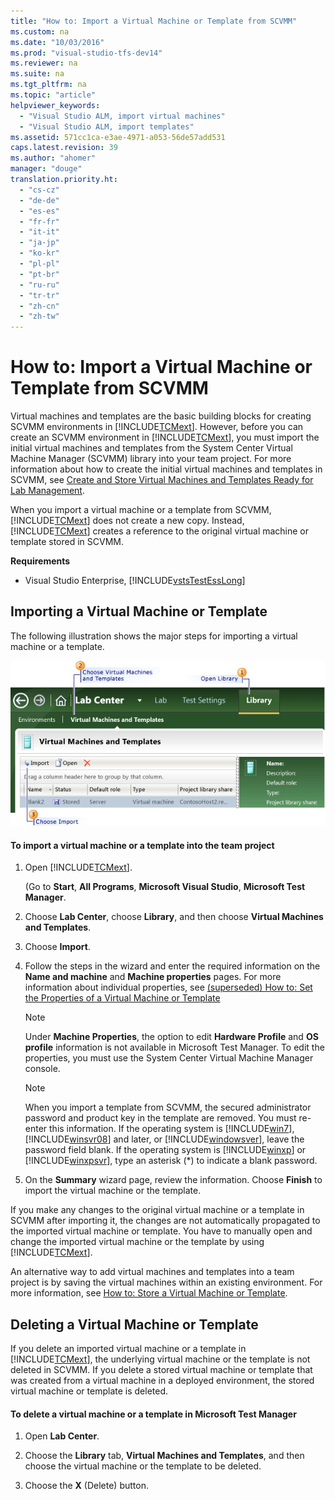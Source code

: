 ```yaml
---
title: "How to: Import a Virtual Machine or Template from SCVMM"
ms.custom: na
ms.date: "10/03/2016"
ms.prod: "visual-studio-tfs-dev14"
ms.reviewer: na
ms.suite: na
ms.tgt_pltfrm: na
ms.topic: "article"
helpviewer_keywords: 
  - "Visual Studio ALM, import virtual machines"
  - "Visual Studio ALM, import templates"
ms.assetid: 571cc1ca-e3ae-4971-a053-56de57add531
caps.latest.revision: 39
ms.author: "ahomer"
manager: "douge"
translation.priority.ht: 
  - "cs-cz"
  - "de-de"
  - "es-es"
  - "fr-fr"
  - "it-it"
  - "ja-jp"
  - "ko-kr"
  - "pl-pl"
  - "pt-br"
  - "ru-ru"
  - "tr-tr"
  - "zh-cn"
  - "zh-tw"
---
```

# How to: Import a Virtual Machine or Template from SCVMM
Virtual machines and templates are the basic building blocks for creating SCVMM environments in [!INCLUDE[TCMext](../dv_TeamTestALM/includes/tcmext_md.md)]. However, before you can create an SCVMM environment in [!INCLUDE[TCMext](../dv_TeamTestALM/includes/tcmext_md.md)], you must import the initial virtual machines and templates from the System Center Virtual Machine Manager (SCVMM) library into your team project. For more information about how to create the initial virtual machines and templates in SCVMM, see [Create and Store Virtual Machines and Templates Ready for Lab Management](../dv_TeamTestALM/create-and-store-virtual-machines-and-templates-ready-for-lab-management.md).  
  
 When you import a virtual machine or a template from SCVMM, [!INCLUDE[TCMext](../dv_TeamTestALM/includes/tcmext_md.md)] does not create a new copy. Instead, [!INCLUDE[TCMext](../dv_TeamTestALM/includes/tcmext_md.md)] creates a reference to the original virtual machine or template stored in SCVMM.  
  
 **Requirements**  
  
-   Visual Studio Enterprise, [!INCLUDE[vstsTestEssLong](../dv_TeamTestALM/includes/vststestesslong_md.md)]  
  
## Importing a Virtual Machine or Template  
 The following illustration shows the major steps for importing a virtual machine or a template.  
  
 ![Steps to import a VM or template from SCVMM](../dv_TeamTestALM/media/importvm_vmm.png "ImportVM_VMM")  
  
#### To import a virtual machine or a template into the team project  
  
1.  Open [!INCLUDE[TCMext](../dv_TeamTestALM/includes/tcmext_md.md)].  
  
     (Go to **Start**, **All Programs**, **Microsoft Visual Studio**, **Microsoft Test Manager**.  
  
2.  Choose **Lab Center**, choose **Library**, and then choose **Virtual Machines and Templates**.  
  
3.  Choose **Import**.  
  
4.  Follow the steps in the wizard and enter the required information on the **Name and machine** and **Machine properties** pages. For more information about individual properties, see [(superseded) How to: Set the Properties of a Virtual Machine or Template](assetId:///09964b12-0115-4bfd-95aa-3dea22bc5093)  
  
    > [!NOTE]
    >  Under **Machine Properties**, the option to edit **Hardware Profile** and **OS profile** information is not available in Microsoft Test Manager. To edit the properties, you must use the System Center Virtual Machine Manager console.  
  
    > [!NOTE]
    >  When you import a template from SCVMM, the secured administrator password and product key in the template are removed. You must re-enter this information. If the operating system is [!INCLUDE[win7](../dv_TeamTestALM/includes/win7_md.md)], [!INCLUDE[winsvr08](../dv_TeamTestALM/includes/winsvr08_md.md)] and later, or [!INCLUDE[windowsver](../dv_TeamTestALM/includes/windowsver_md.md)], leave the password field blank. If the operating system is [!INCLUDE[winxp](../dv_TeamTestALM/includes/winxp_md.md)] or [!INCLUDE[winxpsvr](../dv_TeamTestALM/includes/winxpsvr_md.md)], type an asterisk (*) to indicate a blank password.  
  
5.  On the **Summary** wizard page, review the information. Choose **Finish** to import the virtual machine or the template.  
  
 If you make any changes to the original virtual machine or a template in SCVMM after importing it, the changes are not automatically propagated to the imported virtual machine or template. You have to manually open and change the imported virtual machine or the template by using [!INCLUDE[TCMext](../dv_TeamTestALM/includes/tcmext_md.md)].  
  
 An alternative way to add virtual machines and templates into a team project is by saving the virtual machines within an existing environment. For more information, see [How to: Store a Virtual Machine or Template](../dv_TeamTestALM/how-to--store-a-virtual-machine-or-template.md).  
  
## Deleting a Virtual Machine or Template  
 If you delete an imported virtual machine or a template in [!INCLUDE[TCMext](../dv_TeamTestALM/includes/tcmext_md.md)], the underlying virtual machine or the template is not deleted in SCVMM. If you delete a stored virtual machine or template that was created from a virtual machine in a deployed environment, the stored virtual machine or template is deleted.  
  
#### To delete a virtual machine or a template in Microsoft Test Manager  
  
1.  Open **Lab Center**.  
  
2.  Choose the **Library** tab, **Virtual Machines and Templates**, and then choose the virtual machine or the template to be deleted.  
  
3.  Choose the **X** (Delete) button.
